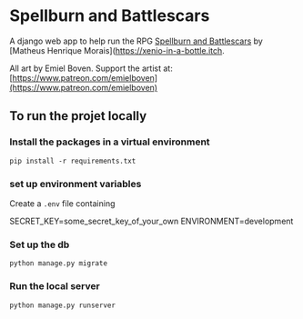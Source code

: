 # Spellburn and Battlescars

A django web app to help run the RPG [Spellburn and Battlescars](https://xenio-in-a-bottle.itch.io/sab) by [Matheus Henrique Morais](https://xenio-in-a-bottle.itch.

All art by Emiel Boven. Support the artist at: [https://www.patreon.com/emielboven](https://www.patreon.com/emielboven)
    
## To run the projet locally

### Install the packages in a virtual environment
`pip install -r requirements.txt`


### set up environment variables
Create a `.env` file containing

>>>
SECRET_KEY=some_secret_key_of_your_own
ENVIRONMENT=development
>>>

### Set up the db
`python manage.py migrate`

### Run the local server
`python manage.py runserver`